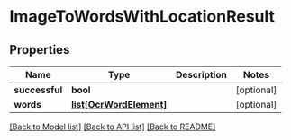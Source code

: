 # ImageToWordsWithLocationResult

## Properties
Name | Type | Description | Notes
------------ | ------------- | ------------- | -------------
**successful** | **bool** |  | [optional] 
**words** | [**list[OcrWordElement]**](OcrWordElement.md) |  | [optional] 

[[Back to Model list]](../README.md#documentation-for-models) [[Back to API list]](../README.md#documentation-for-api-endpoints) [[Back to README]](../README.md)



